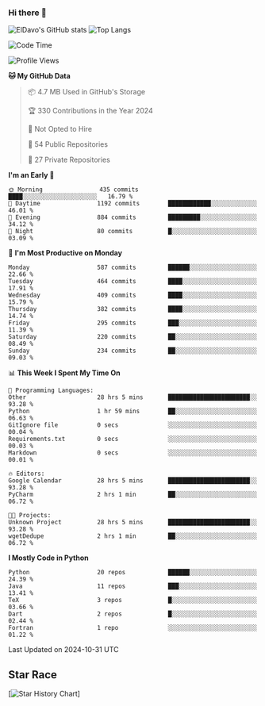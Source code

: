 ### Hi there 👋
![ElDavo's GitHub stats](https://github-readme-stats.vercel.app/api?username=ElDavoo&show_icons=true&theme=chartreuse-dark)
![Top Langs](https://github-readme-stats.vercel.app/api/top-langs/?username=ElDavoo&theme=chartreuse-dark&layout=compact)

<!--START_SECTION:waka-->
![Code Time](http://img.shields.io/badge/Code%20Time-2%2C057%20hrs%2057%20mins-blue)

![Profile Views](http://img.shields.io/badge/Profile%20Views-14-blue)

**🐱 My GitHub Data** 

> 📦 4.7 MB Used in GitHub's Storage 
 > 
> 🏆 330 Contributions in the Year 2024
 > 
> 🚫 Not Opted to Hire
 > 
> 📜 54 Public Repositories 
 > 
> 🔑 27 Private Repositories 
 > 
**I'm an Early 🐤** 

```text
🌞 Morning                435 commits         ████░░░░░░░░░░░░░░░░░░░░░   16.79 % 
🌆 Daytime                1192 commits        ████████████░░░░░░░░░░░░░   46.01 % 
🌃 Evening                884 commits         █████████░░░░░░░░░░░░░░░░   34.12 % 
🌙 Night                  80 commits          █░░░░░░░░░░░░░░░░░░░░░░░░   03.09 % 
```
📅 **I'm Most Productive on Monday** 

```text
Monday                   587 commits         ██████░░░░░░░░░░░░░░░░░░░   22.66 % 
Tuesday                  464 commits         ████░░░░░░░░░░░░░░░░░░░░░   17.91 % 
Wednesday                409 commits         ████░░░░░░░░░░░░░░░░░░░░░   15.79 % 
Thursday                 382 commits         ████░░░░░░░░░░░░░░░░░░░░░   14.74 % 
Friday                   295 commits         ███░░░░░░░░░░░░░░░░░░░░░░   11.39 % 
Saturday                 220 commits         ██░░░░░░░░░░░░░░░░░░░░░░░   08.49 % 
Sunday                   234 commits         ██░░░░░░░░░░░░░░░░░░░░░░░   09.03 % 
```


📊 **This Week I Spent My Time On** 

```text
💬 Programming Languages: 
Other                    28 hrs 5 mins       ███████████████████████░░   93.28 % 
Python                   1 hr 59 mins        ██░░░░░░░░░░░░░░░░░░░░░░░   06.63 % 
GitIgnore file           0 secs              ░░░░░░░░░░░░░░░░░░░░░░░░░   00.04 % 
Requirements.txt         0 secs              ░░░░░░░░░░░░░░░░░░░░░░░░░   00.03 % 
Markdown                 0 secs              ░░░░░░░░░░░░░░░░░░░░░░░░░   00.01 % 

🔥 Editors: 
Google Calendar          28 hrs 5 mins       ███████████████████████░░   93.28 % 
PyCharm                  2 hrs 1 min         ██░░░░░░░░░░░░░░░░░░░░░░░   06.72 % 

🐱‍💻 Projects: 
Unknown Project          28 hrs 5 mins       ███████████████████████░░   93.28 % 
wgetDedupe               2 hrs 1 min         ██░░░░░░░░░░░░░░░░░░░░░░░   06.72 % 
```

**I Mostly Code in Python** 

```text
Python                   20 repos            ██████░░░░░░░░░░░░░░░░░░░   24.39 % 
Java                     11 repos            ███░░░░░░░░░░░░░░░░░░░░░░   13.41 % 
TeX                      3 repos             █░░░░░░░░░░░░░░░░░░░░░░░░   03.66 % 
Dart                     2 repos             █░░░░░░░░░░░░░░░░░░░░░░░░   02.44 % 
Fortran                  1 repo              ░░░░░░░░░░░░░░░░░░░░░░░░░   01.22 % 
```




 Last Updated on 2024-10-31 UTC
<!--END_SECTION:waka-->

## Star Race

[![Star History Chart](https://api.star-history.com/svg?repos=ElDavoo/WhatsApp-Crypt14-Crypt15-Decrypter,ElDavoo/TuringOS,EliteAndroidApps/WhatsApp-Crypt12-Decrypter,KnugiHK/Whatsapp-Chat-Exporter&type=Date)]
